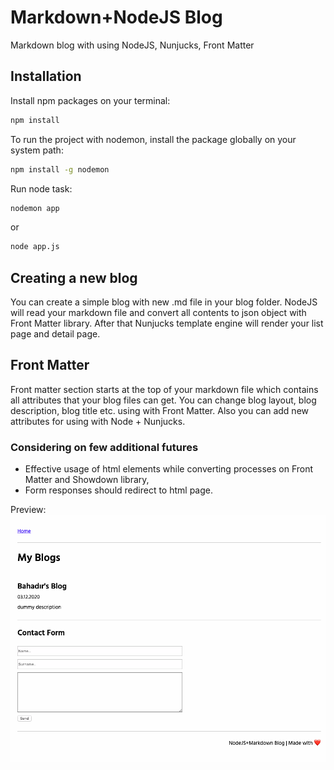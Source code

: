 # Markdown+NodeJS Blog
Markdown blog with using NodeJS, Nunjucks, Front Matter

## Installation
Install npm packages on your terminal:
```sh
npm install
```

To run the project with nodemon, install the package globally on your system path:
```sh
npm install -g nodemon
```

Run node task:
```sh
nodemon app
```
or

```sh
node app.js
```

## Creating a new blog
You can create a simple blog with new .md file in your blog folder. NodeJS will read your markdown file and convert all contents to json object with Front Matter library. After that Nunjucks template engine will render your list page and detail page.

## Front Matter
Front matter section starts at the top of your markdown file which contains all attributes that your blog files can get.
You can change blog layout, blog description, blog title etc. using with Front Matter. Also you can add new attributes for using with Node + Nunjucks.

### Considering on few additional futures
- Effective usage of html elements while converting processes on Front Matter and Showdown library,
- Form responses should redirect to html page.

Preview:
![app-image](https://github.com/Plakumat/nodejs-markdown-blog/blob/master/blog-thumb.png)
